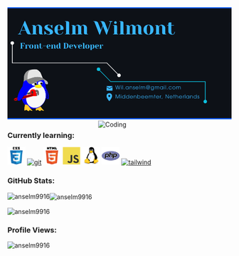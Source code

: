 <img alt="" src="Wil.anselm@gmail.com (1).png">

<img align="right" alt="Coding" width="300" src="https://media.tenor.com/NeJfHqkmdMIAAAAi/tux-linux-penguin.gif">


### Currently learning:
<p align="left">
    <a href="https://www.w3schools.com/css/"><img src="https://raw.githubusercontent.com/devicons/devicon/master/icons/css3/css3-original-wordmark.svg" alt="css3" width="40" height="40"/></a>
    <a href="https://git-scm.com/"><img src="https://www.vectorlogo.zone/logos/git-scm/git-scm-icon.svg" alt="git" width="40" height="40"/></a>
    <a href="https://www.w3.org/html/"><img src="https://raw.githubusercontent.com/devicons/devicon/master/icons/html5/html5-original-wordmark.svg" alt="html5" width="40" height="40"/></a>
    <a href="https://developer.mozilla.org/en-US/docs/Web/JavaScript"><img src="https://raw.githubusercontent.com/devicons/devicon/master/icons/javascript/javascript-original.svg" alt="javascript" width="40" height="40"/></a>
    <a href="https://www.linux.org/"><img src="https://raw.githubusercontent.com/devicons/devicon/master/icons/linux/linux-original.svg" alt="linux" width="40" height="40"/></a>
    <a href="https://www.php.net"><img src="https://raw.githubusercontent.com/devicons/devicon/master/icons/php/php-original.svg" alt="php" width="40" height="40"/></a>
    <a href="https://tailwindcss.com/"><img src="https://www.vectorlogo.zone/logos/tailwindcss/tailwindcss-icon.svg" alt="tailwind" width="40" height="40"/></a>
</p>

### GitHub Stats:
<p align="left">
    <img align="left" src="https://github-readme-stats.vercel.app/api/top-langs?username=anselm9916&show_icons=true&locale=en&layout=compact" alt="anselm9916" />
    <img align="center" src="https://github-readme-stats.vercel.app/api?username=anselm9916&show_icons=true&locale=en" alt="anselm9916" />
</p>

<p align="left">
    <img align="center" src="https://github-readme-streak-stats.herokuapp.com/?user=anselm9916&" alt="anselm9916" />
</p>

### Profile Views:
<p align="left">
    <img src="https://komarev.com/ghpvc/?username=anselm9916&label=Profile%20views&color=0e75b6&style=flat" alt="anselm9916" />
</p>


